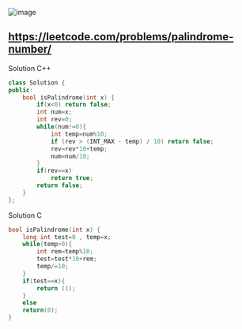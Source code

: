 ![image](https://github.com/user-attachments/assets/b9c5ef8e-eb2a-4cc0-87ee-db30e6b9703e)
## https://leetcode.com/problems/palindrome-number/

Solution C++
```cpp C++[]
class Solution {
public:
    bool isPalindrome(int x) {
        if(x<0) return false;
        int num=x;
        int rev=0;
        while(num!=0){
            int temp=num%10;
            if (rev > (INT_MAX - temp) / 10) return false;
            rev=rev*10+temp;
            num=num/10;
        }
        if(rev==x)
            return true;
        return false;
    }
};
```

Solution C
```c
bool isPalindrome(int x) {
    long int test=0 , temp=x;
    while(temp>0){
        int rem=temp%10;
        test=test*10+rem;
        temp/=10;
    }
    if(test==x){
        return (1);
    }
    else
    return(0);
}
```

